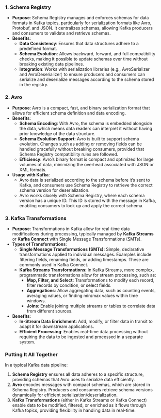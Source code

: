 ### 1. Schema Registry
- **Purpose**: Schema Registry manages and enforces schemas for data formats in Kafka topics, particularly for serialization formats like Avro, Protobuf, and JSON. It centralizes schemas, allowing Kafka producers and consumers to validate and retrieve schemas.
- **Benefits**:
  - **Data Consistency**: Ensures that data structures adhere to a predefined format.
  - **Schema Evolution**: Allows backward, forward, and full compatibility checks, making it possible to update schemas over time without breaking existing data pipelines.
  - **Integration**: Works with serialization libraries (e.g., AvroSerializer and AvroDeserializer) to ensure producers and consumers can serialize and deserialize messages according to the schema stored in the registry.

### 2. Avro
- **Purpose**: Avro is a compact, fast, and binary serialization format that allows for efficient schema definition and data encoding.
- **Benefits**:
  - **Schema Encoding**: With Avro, the schema is embedded alongside the data, which means data readers can interpret it without having prior knowledge of the data structure.
  - **Schema Evolution Support**: Avro is built to support schema evolution. Changes such as adding or removing fields can be handled gracefully without breaking consumers, provided that Schema Registry compatibility rules are followed.
  - **Efficiency**: Avro’s binary format is compact and optimized for large volumes of data, minimizing the overhead associated with JSON or XML formats.
- **Usage with Kafka**:
  - Avro data is serialized according to the schema before it’s sent to Kafka, and consumers use Schema Registry to retrieve the correct schema version for deserialization.
  - Avro works closely with Schema Registry, where each schema version has a unique ID. This ID is stored with the message in Kafka, enabling consumers to look up and apply the correct schema.

### 3. Kafka Transformations
- **Purpose**: Transformations in Kafka allow for real-time data modifications during processing, typically managed by **Kafka Streams** or **Kafka Connect** with Single Message Transformations (SMTs).
- **Types of Transformations**:
  - **Single Message Transformations (SMTs)**: Simple, declarative transformations applied to individual messages. Examples include filtering fields, renaming fields, or adding timestamps. These are commonly used in Kafka Connect.
  - **Kafka Streams Transformations**: In Kafka Streams, more complex, programmatic transformations allow for stream processing, such as:
    - **Map, Filter, and Select**: Transformations to modify each record, filter records by condition, or select fields.
    - **Aggregations**: Allow aggregating data, such as counting events, averaging values, or finding min/max values within time windows.
    - **Joins**: Enable joining multiple streams or tables to correlate data from different sources.
- **Benefits**:
  - **In-Stream Data Enrichment**: Add, modify, or filter data in transit to adapt it for downstream applications.
  - **Efficient Processing**: Enables real-time data processing without requiring the data to be ingested and processed in a separate system.

### Putting It All Together
In a typical Kafka data pipeline:
1. **Schema Registry** ensures all data adheres to a specific structure, providing schemas that Avro uses to serialize data efficiently.
2. **Avro** encodes messages with compact schemas, which are stored in Schema Registry. Producers and consumers retrieve schema versions dynamically for efficient serialization/deserialization.
3. **Kafka Transformations** (either in Kafka Streams or Kafka Connect) enable data to be modified, filtered, or enriched as it flows through Kafka topics, providing flexibility in handling data in real-time.